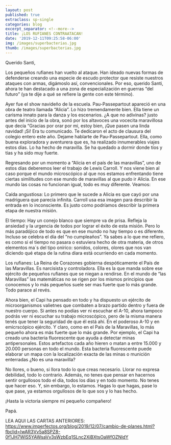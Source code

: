 ```yaml
---
layout: post
published: true
extraclass: sp-single
categories: blog
excerpt_separator: <!--more-->
title: ¡LOS RUFIANES CONTRAATACAN!
date: '2019-12-11T09:25:58-06:00'
img: /images/superbacterias.jpg
thumb: /images/superbacterias.jpg
---
```

Querido Santi, 

Los pequeños rufianes han vuelto al ataque. Han ideado nuevas formas de defenderse creando una especie de escudo protector que resiste nuestros ataques con armas, digámoslo así, convencionales. Por eso, querido Santi, ahora te han destacado a una zona de especialización en guerras “del futuro” (ya te dije a qué se refiere la gente con este término).  

<!--more-->

Ayer fue el show navideño de la escuela. Pau-Passepartout apareció en una obra de teatro llamada “Alicia”.  Lo hizo tremendamente bien. Ella tiene un carisma innato para la danza y los escenarios. ¿A que no adivinas? justo antes del inicio de la obra, sonó por los altavoces una vocecita maravillosa que decía “Gracias por orar por mi, estoy bien, ¡Que pasen una linda navidad! ¡Si! Era tu comunicado. Te dedicaron el acto de clausura del colegio entero este año. Dejame hablarte de Pau-Passepartout. Ella, como buena exploradora y aventurera que es, ha realizado innumerables viajes estos días. Lo ha hecho de maravilla. Se ha quedado a dormir donde tíos y tías y ha sido muy fuerte. 

Regresando por un momento a “Alicia en el país de las maravillas”, uno de estos días deberemos leer el trabajo de Lewis Carroll. Y nos viene bien al caso porque el mundo microscópico al que nos estamos enfrentando tiene ciertas similitudes con ese mundo de maravillas al que pudo ir Alicia. En ese mundo las cosas no funcionan igual, todo es muy diferente.  Veamos: 

Caída angustiosa: Lo primero que le sucede a Alicia es que cayó por una madriguera que parecía infinita. Carroll usa esa imagen para describir la entrada en lo inconsciente. Es justo como podríamos describir la primera etapa de nuestra misión. 

El tiempo: Hay un conejo blanco que siempre va de prisa. Refleja la ansiedad y la urgencia de todos por lograr el éxito de esta misión. Pero lo más paradójico de todo es que en ese mundo no hay tiempo o es diferente. Incluso se celebra el día del “no cumpleaños”. Ya sabes a lo que me refiero, es como si el tiempo no pasara o estuviera hecho de otra materia, de otros elementos ma´s del tipo onírico: sonidos, colores, olores que nos van diciendo qué etapa de la rutina diara está ocurriendo en cada momento. 

Los rufianes: La Reina de Corazones gobierna despóticamente el País de las Maravillas. Es narcisista y controladora. Ella es la que manda sobre ese ejército de pequeños rufianes que se niegan a rendirse.  En el mundo de “las Maravillas” las matemáticas no se rigen por los mismos principios que conocemos y lo más pequeños suele ser mas fuerte que lo más grande. Todo parace al revés. 

Ahora bien, el Capi ha pensado en todo y ha dispuesto un ejército de microorganismos valietnes que combaten a brazo partido dentro y fuera de nuestro cuerpo. Si antes no podías ver ni escuchar el A-10, ahora tampoco podrás ver ni escuchar su trabajo microscópico, pero de la misma manera tenés que tener la seguridad de que él está ahí. En el poderoso A-10 y en emicrscópico ejército. Y claro, como en el País de la Maravillas, lo más pequeño ahora es más fuerte que lo más grande. Por ejemplo, el Capi ha creado una bacteria fluorescente que ayuda a detectar minas antipersonales. Estos artefactos cada año hieren o matan a entre 15.000 y 20.000 personas en todo el mundo. Esta bacteria fluorescente puede elaborar un mapa con la localización exacta de las minas o munición enterradas ¿No es una maravilla? 

No llores, o bueno, si llora todo lo que creas necesario. Llorar no expresa debilidad, todo lo contrario. Además, no tenes que pensar en hacernos sentir orgullosos todo el día, todos los días y en todo momento. No tenes que hacer eso. Y, sin embargo, lo estamos. Hagas lo que hagas, pase lo que pase, ya estamos orgullosos de lo que sos y lo has hecho. 

¡Hasta la victoria siempre mi pequeño compañero!

Papá. 

LEA AQUI LAS CARTAS ANTERIORES: https://www.imperfectos.org/blog/2019/12/07/cambio-de-planes.html?fbclid=IwAR3Vv5a8SPZ8-0f1JH7WIS5YAWsaVv3sWzbEq1SLnc2XiBXtsOaWfOZNldY
